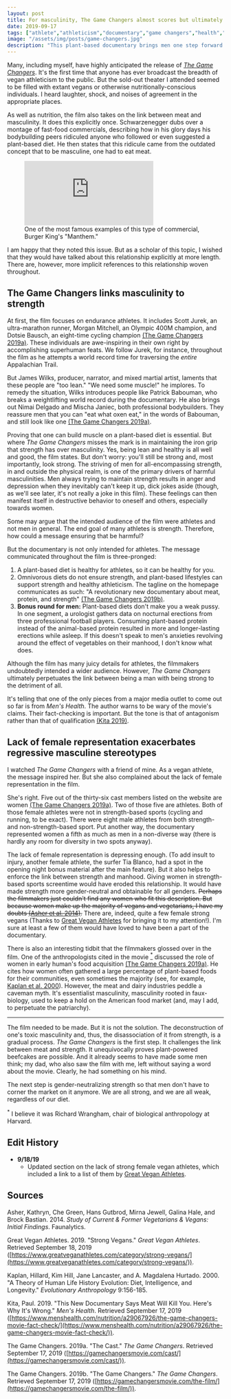 ```yaml
---
layout: post
title: For masculinity, The Game Changers almost scores but ultimately fumbles
date: 2019-09-17
tags: ["athlete","athleticism","documentary","game changers","health","masculinity","meat","sports","vegan", "posts"]
image: "/assets/img/posts/game-changers.jpg"
description: "This plant-based documentary brings men one step forward and two steps back, dragging women along with them."
---
```


<section class="post-content">

Many, including myself, have highly anticipated the release of _[The Game Changers](https://gamechangersmovie.com)_. It's the first time that anyone has ever broadcast the breadth of vegan athleticism to the public. But the sold-out theater I attended seemed to be filled with extant vegans or otherwise nutritionally-conscious individuals. I heard laughter, shock, and noises of agreement in the appropriate places.

As well as nutrition, the film also takes on the link between meat and masculinity. It does this explicitly once. Schwarzenegger dubs over a montage of fast-food commercials, describing how in his glory days his bodybuilding peers ridiculed anyone who followed or even suggested a plant-based diet. He then states that this ridicule came from the outdated concept that to be masculine, one had to eat meat.

<figure>
  <div class="video-wrapper">
    <iframe loading="lazy" src="http://www.youtube.com/embed/v9e4QD1zm0Q" allowfullscreen="" frameborder="0" title="Manthem, Burger King commercial"></iframe>
  </div>
  <figcaption>
    One of the most famous examples of this type of commercial, Burger King's "Manthem."
  </figcaption>
</figure>

I am happy that they noted this issue. But as a scholar of this topic, I wished that they would have talked about this relationship explicitly at more length. There are, however, more implicit references to this relationship woven throughout.

## The Game Changers links masculinity to strength

At first, the film focuses on endurance athletes. It includes Scott Jurek, an ultra-marathon runner, Morgan Mitchell, an Olympic 400M champion, and Dotsie Bausch, an eight-time cycling champion [(The Game Changers 2019a)](#game-changers-1)​. These individuals are awe-inspiring in their own right by accomplishing superhuman feats. We follow Jurek, for instance, throughout the film as he attempts a world record time for traversing the _entire_ Appalachian Trail.

But James Wilks, producer, narrator, and mixed martial artist, laments that these people are "too lean." "We need some muscle!" he implores. To remedy the situation, Wilks introduces people like Patrick Babouman, who breaks a weightlifting world record during the documentary. He also brings out Nimai Delgado and Mischa Janiec, both professional bodybuilders. They reassure men that you can "eat what oxen eat," in the words of Babouman, and still look like one [(The Game Changers 2019a)](#game-changers-1)​.

Proving that one can build muscle on a plant-based diet is essential. But where _The Game Changers_ misses the mark is in maintaining the iron grip that strength has over masculinity. Yes, being lean and healthy is all well and good, the film states. But don't worry: you'll still be strong and, most importantly, look strong. The striving of men for all-encompassing strength, in and outside the physical realm, is one of the primary drivers of harmful masculinities. Men always trying to maintain strength results in anger and depression when they inevitably can't keep it up, dick jokes aside (though, as we'll see later, it's not really a joke in this film). These feelings can then manifest itself in destructive behavior to oneself and others, especially towards women.

Some may argue that the intended audience of the film were athletes and not men in general. The end goal of many athletes is strength. Therefore, how could a message ensuring that be harmful?

But the documentary is not only intended for athletes. The message communicated throughout the film is three-pronged:

1. A plant-based diet is healthy for athletes, so it can be healthy for you.
2. Omnivorous diets do not ensure strength, and plant-based lifestyles can support strength and healthy athleticism. The tagline on the homepage communicates as such: "A revolutionary new documentary about meat, protein, and strength" ​[(The Game Changers 2019b)​](#game-changers-2).
3. **Bonus round for men:** Plant-based diets don't make you a weak pussy. In one segment, a urologist gathers data on nocturnal erections from three professional football players. Consuming plant-based protein instead of the animal-based protein resulted in more and longer-lasting erections while asleep. If this doesn't speak to men's anxieties revolving around the effect of vegetables on their manhood, I don't know what does.

Although the film has many juicy details for athletes, the filmmakers undoubtedly intended a wider audience. However, _The Game Changers_ ultimately perpetuates the link between being a man with being strong to the detriment of all.

It's telling that one of the only pieces from a major media outlet to come out so far is from _Men's Health_. The author warns to be wary of the movie's claims. Their fact-checking is important. But the tone is that of antagonism rather than that of qualification [(Kita 2019)](#kita)​.

## Lack of female representation exacerbates regressive masculine stereotypes

I watched _The Game Changers_ with a friend of mine. As a vegan athlete, the message inspired her. But she also complained about the lack of female representation in the film.

She's right. Five out of the thirty-six cast members listed on the website are women ​[(The Game Changers 2019a)](#game-changers-1). Two of those five are athletes. Both of those female athletes were not in strength-based sports (cycling and running, to be exact). There were eight male athletes from both strength- and non-strength-based sport. Put another way, the documentary represented women a fifth as much as men in a non-diverse way (there is hardly any room for diversity in two spots anyway).

The lack of female representation is depressing enough. (To add insult to injury, another female athlete, the surfer Tia Blanco, had a spot in the opening night bonus material after the main feature). But it also helps to enforce the link between strength and manhood. Giving women in strength-based sports screentime would have eroded this relationship. It would have made strength more gender-neutral and obtainable for all genders. ~~Perhaps the filmmakers just couldn't find any women who fit this description. But because women make up the majority of vegans and vegetarians, I have my doubts [(Asher et al. 2014)​](#asher).~~ There are, indeed, quite a few female strong vegans (Thanks to ​[Great Vegan Athletes​](#gva) for bringing it to my attention!). I'm sure at least a few of them would have loved to have been a part of the documentary.


There is also an interesting tidbit that the filmmakers glossed over in the film. One of the anthropologists cited in the movie [<sup>​\*​</sup>](#footnote) discussed the role of women in early human's food acquisition [(The Game Changers 2019a)​](#game-changers-1). He cites how women often gathered a large percentage of plant-based foods for their communities, even sometimes the majority (see, for example, [​Kaplan et al. 2000​](#kaplan)). However, the meat and dairy industries peddle a caveman myth. It's essentialist masculinity, masculinity rooted in faux-biology, used to keep a hold on the American food market (and, may I add, to perpetuate the patriarchy).

---

The film needed to be made. But it is not the solution. The deconstruction of one's toxic masculinity and, thus, the disassociation of it from strength, is a gradual process. _The Game Changers_ is the first step. It challenges the link between meat and strength. It unequivocally proves plant-powered beefcakes are possible. And it already seems to have made some men think; my dad, who also saw the film with me, left without saying a word about the movie. Clearly, he had something on his mind.

The next step is gender-neutralizing strength so that men don't have to corner the market on it anymore. We are all strong, and we are all weak, regardless of our diet.

<a id="footnote"><sup>​\*​</sup></a> I believe it was Richard Wrangham, chair of biological anthropology at Harvard.

## Edit History
- **9/18/19**
  - Updated section on the lack of strong female vegan athletes, which included a link to a list of them by [Great Vegan Athletes](https://www.greatveganathletes.com).

## Sources

<a id="asher"></a>
Asher, Kathryn, Che Green, Hans Gutbrod, Mirna Jewell, Galina Hale, and Brock Bastian. 2014. _Study of Current & Former Vegetarians & Vegans: Initial Findings_. Faunalytics.

<a id="gva"></a>
Great Vegan Athletes. 2019. "Strong Vegans." _Great Vegan Athletes_. Retrieved September 18, 2019 ([https://www.greatveganathletes.com/category/strong-vegans/](https://www.greatveganathletes.com/category/strong-vegans/)).

<a id="kaplan"></a>
Kaplan, Hillard, Kim Hill, Jane Lancaster, and A. Magdalena Hurtado. 2000. "A Theory of Human Life History Evolution: Diet, Intelligence, and Longevity." _Evolutionary Anthropology_ 9:156-185.

<a id="kita"></a>
Kita, Paul. 2019. "This New Documentary Says Meat Will Kill You. Here's Why It's Wrong." _Men's Health_. Retrieved September 17, 2019 ([https://www.menshealth.com/nutrition/a29067926/the-game-changers-movie-fact-check/](https://www.menshealth.com/nutrition/a29067926/the-game-changers-movie-fact-check/)).

<a id="game-changers-1"></a>
The Game Changers. 2019a. "The Cast." _The Game Changers_. Retrieved September 17, 2019 ([https://gamechangersmovie.com/cast/](https://gamechangersmovie.com/cast/)).

<a id="game-changers-2"></a>
The Game Changers. 2019b. "The Game Changers." _The Game Changers_. Retrieved September 17, 2019 ([https://gamechangersmovie.com/the-film/](https://gamechangersmovie.com/the-film/)).

</section>
